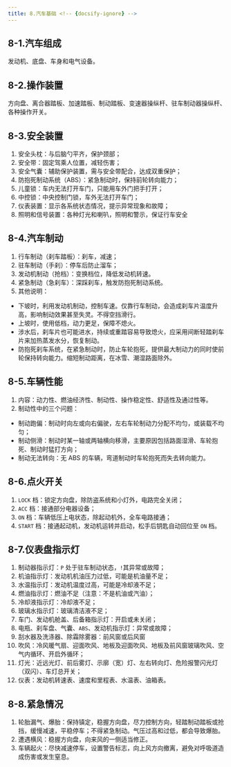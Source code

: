 ```yaml
---
title: 8.汽车基础 <!-- {docsify-ignore} -->
---
```


## 8-1.汽车组成

发动机、底盘、车身和电气设备。

## 8-2.操作装置

方向盘、离合器踏板、加速踏板、制动踏板、变速器操纵杆、驻车制动器操纵杆、各种操作开关。

## 8-3.安全装置

1. 安全头枕：与后脑勺平齐，保护颈部；
2. 安全带：固定驾乘人位置，减轻伤害；
3. 安全气囊：辅助保护装置，需与安全带配合，达成双重保护；
4. 防抱死制动系统（ABS）：紧急制动时，保持前轮转向能力；
5. 儿童锁：车内无法打开车门，只能用车外门把手打开；
6. 中控锁：中央控制门锁，车外无法打开车门；
7. 仪表装置：显示各系统状态情况，提示异常现象和故障；
8. 照明和信号装置：各种灯光和喇叭，照明和警示，保证行车安全

## 8-4.汽车制动

1. 行车制动（刹车踏板）：刹车，减速；
2. 驻车制动（手刹）：停车后防止溜车；
3. 发动机制动（抢档）：变换档位，降低发动机转速。
4. 紧急制动（急刹车）：深踩刹车，触发防抱死制动系统。
5. 其他说明：
  - 下坡时，利用发动机制动，控制车速。仅靠行车制动，会造成刹车片温度升高，影响制动效果甚至失灵。不得空挡滑行。
  - 上坡时，使用低档，动力更足，保障不熄火。
  - 涉水后，刹车片也可能进水，持续或重踏容易导致熄火，应采用间断轻踏刹车片来加热蒸发水分，恢复制动。
  - 防抱死刹车系统，在紧急制动时，防止车轮抱死，提供最大制动力的同时使前轮保持转向能力。缩短制动距离，在冰雪、潮湿路面除外。

## 8-5.车辆性能

1. 内容：动力性、燃油经济性、制动性、操作稳定性、舒适性及通过性等。
2. 制动性中的三个问题：
  - 制动跑偏：制动时向左或向右偏驶，左右车轮制动力分配不均匀，或装载不均匀；
  - 制动侧滑：制动时某一轴或两轴横向移滑，主要原因包括路面湿滑、车轮抱死、制动时猛打方向；
  - 制动无法转向：无 ABS 的车辆，弯道制动时车轮抱死而失去转向能力。

## 8-6.点火开关

1. `LOCK` 档：锁定方向盘，除防盗系统和小灯外，电路完全关闭；
2. `ACC` 档：接通部分电器设备；
3. `ON` 档：车辆低压上电状态，除起动机外，全车电路接通；
4. `START` 档：接通起动机，发动机运转并启动，松手后钥匙自动回位至 `ON` 档。

## 8-7.仪表盘指示灯

1. 制动器指示灯：`P` 处于驻车制动状态，`!`其异常或故障；
2. 机油指示灯：发动机机油压力过低，可能是机油量不足；
3. 水温指示灯：发动机温度过高，可能是冷却液不足；
4. 燃油指示灯：燃油不足（注意：不是机油或汽油）；
5. 冷却液指示灯：冷却液不足；
6. 玻璃水指示灯：玻璃清洁液不足；
7. 车门、发动机舱盖、后备箱指示灯：开启或未关闭；
8. 电瓶、刹车盘、气囊、`ABS`、发动机指示灯：异常或故障；
9. 刮水器及洗涤器、除霜除雾器：前风窗或后风窗
10. 吹风：冷风暖气扇、迎面吹风、地板及迎面吹风、地板及前风窗玻璃吹风、空气内循环、开启外循环；
11. 灯光：近远光灯、前后雾灯、示廓（宽）灯、左右转向灯、危险报警闪光灯（双闪）、车灯总开关；
12. 仪表：发动机转速表、速度和里程表、水温表、油箱表。

## 8-8.紧急情况

1. 轮胎漏气、爆胎：保持镇定，稳握方向盘，尽力控制方向，轻踏制动踏板或抢挡，缓慢减速，平稳停车；不得紧急制动。气压过高和过低，都会导致爆胎。
2. 遭遇横风：稳握方向盘，向来风的一侧适当修正。
3. 车辆起火：尽快减速停车，设置警告标志，向上风方向撤离，避免对呼吸道造成伤害或发生窒息。
